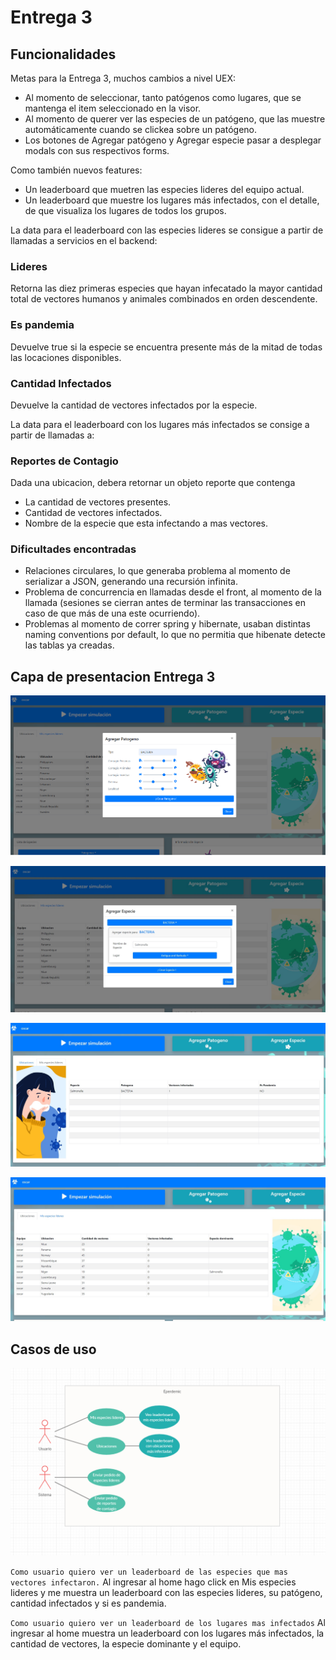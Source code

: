 # Entrega 3

## Funcionalidades

Metas para la Entrega 3, muchos cambios a nivel UEX:

- Al momento de seleccionar, tanto patógenos como lugares, que se mantenga el item seleccionado en la visor.
- Al momento de querer ver las especies de un patógeno, que las muestre automáticamente cuando se clickea sobre un patógeno.
- Los botones de Agregar patógeno y Agregar especie pasar a desplegar modals con sus respectivos forms.

Como también nuevos features:

- Un leaderboard que muetren las especies lideres del equipo actual.
- Un leaderboard que muestre los lugares más infectados, con el detalle, de que visualiza los lugares de todos los grupos.

La data para el leaderboard con las especies lideres se consigue a partir de llamadas a servicios en el backend:

### Lideres

Retorna las diez primeras especies que hayan infecatado la mayor cantidad total de vectores humanos y animales combinados en orden descendente.

### Es pandemia

Devuelve true si la especie se encuentra presente más de la mitad de todas las locaciones disponibles.

### Cantidad Infectados

Devuelve la cantidad de vectores infectados por la especie.

La data para el leaderboard con los lugares más infectados se consige a partir de llamadas a:

### Reportes de Contagio

Dada una ubicacion, debera retornar un objeto reporte que contenga

- La cantidad de vectores presentes.
- Cantidad de vectores infectados.
- Nombre de la especie que esta infectando a mas vectores.

### Dificultades encontradas

- Relaciones circulares, lo que generaba problema al momento de serializar a JSON, generando una recursión infinita.
- Problema de concurrencia en llamadas desde el front, al momento de la llamada (sesiones se cierran antes de terminar las transacciones en caso de que más de una este ocurriendo).
- Problemas al momento de correr spring y hibernate, usaban distintas naming conventions por default, lo que no permitia que hibenate detecte las tablas ya creadas.

## Capa de presentacion Entrega 3

<p align="center">
  <img src="img1_eperdemic-1.png" />
</p>

<p align="center">
  <img src="img2_eperdemic-1.jpg" />
</p>

<p align="center">
  <img src="img3_eperdemic-1.jpg" />
</p>

<p align="center">
  <img src="img4_eperdemic-3.jpg" />
</p>

## Casos de uso

<p align="center">
  <img src="casos de uso entrega 3.png" />
</p>

`Como usuario quiero ver un leaderboard de las especies que mas vectores infectaron.`
Al ingresar al home hago click en Mis especies lideres y me muestra un leaderboard con las especies lideres, su patógeno, cantidad infectados y si es pandemia.

`Como usuario quiero ver un leaderboard de los lugares mas infectados`
Al ingresar al home muestra un leaderboard con los lugares más infectados, la cantidad de vectores, la especie dominante y el equipo.
